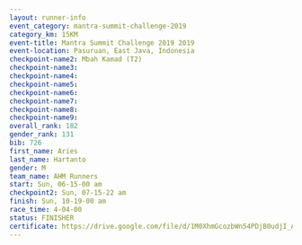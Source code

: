 ```yaml
---
layout: runner-info 
event_category: mantra-summit-challenge-2019 
category_km: 15KM 
event-title: Mantra Summit Challenge 2019 2019 
event-location: Pasuruan, East Java, Indonesia 
checkpoint-name2: Mbah Kamad (T2) 
checkpoint-name3: 
checkpoint-name4: 
checkpoint-name5: 
checkpoint-name6: 
checkpoint-name7: 
checkpoint-name8: 
checkpoint-name9: 
overall_rank: 182
gender_rank: 131
bib: 726
first_name: Aries
last_name: Hartanto
gender: M
team_name: AHM Runners
start: Sun, 06-15-00 am
checkpoint2: Sun, 07-15-22 am
finish: Sun, 10-19-00 am
race_time: 4-04-00
status: FINISHER
certificate: https://drive.google.com/file/d/1M0XhmGcozbWn54PDjB0udjI_AovU7iZi/view?usp=sharing
---
```

